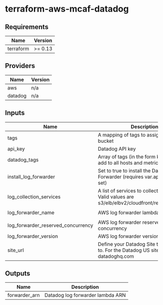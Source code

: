 # terraform-aws-mcaf-datadog

<!--- BEGIN_TF_DOCS --->
## Requirements

| Name | Version |
|------|---------|
| terraform | >= 0.13 |

## Providers

| Name | Version |
|------|---------|
| aws | n/a |
| datadog | n/a |

## Inputs

| Name | Description | Type | Default | Required |
|------|-------------|------|---------|:--------:|
| tags | A mapping of tags to assign to the bucket | `map(string)` | n/a | yes |
| api\_key | Datadog API key | `string` | `null` | no |
| datadog\_tags | Array of tags (in the form key:value) to add to all hosts and metrics | `list(string)` | `[]` | no |
| install\_log\_forwarder | Set to true to install the Datadog Log Forwarder (requires var.api\_key to be set) | `bool` | `false` | no |
| log\_collection\_services | A list of services to collect logs from. Valid values are s3/elb/elbv2/cloudfront/redshift/lambda. | `list(string)` | `null` | no |
| log\_forwarder\_name | AWS log forwarder lambda name | `string` | `"datadog-forwarder"` | no |
| log\_forwarder\_reserved\_concurrency | AWS log forwarder reserved concurrency | `number` | `100` | no |
| log\_forwarder\_version | AWS log forwarder version to install | `string` | `"latest"` | no |
| site\_url | Define your Datadog Site to send data to. For the Datadog US site, set to datadoghq.com | `string` | `"datadoghq.eu"` | no |

## Outputs

| Name | Description |
|------|-------------|
| forwarder\_arn | Datadog log forwarder lambda ARN |

<!--- END_TF_DOCS --->
